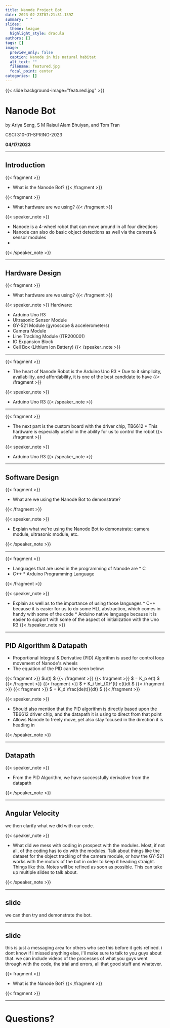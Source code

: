 ```yaml
---
title: Nanode Project Bot
date: 2023-02-23T07:21:31.139Z
summary: " "
slides:
  theme: league
  highlight_style: dracula
authors: []
tags: []
image:
  preview_only: false
  caption: Nanode in his natural habitat
  alt_text: ""
  filename: featured.jpg
  focal_point: center
categories: []
---
```

{{< slide background-image="featured.jpg" >}}

# Nanode Bot

by Ariya Seng, S M Raisul Alam Bhuiyan, and Tom Tran

C﻿SCI 310-01-SPRING-2023

**0﻿4/17/2023**

- - -

## Introduction

{{< fragment >}}  

* W﻿hat is the Nanode Bot?
  {{< /fragment >}}

{{< fragment >}}  

* W﻿hat hardware are we using?
  {{< /fragment >}}

{{< speaker_note >}}

* Nanode is a 4-wheel robot that can move around in all four directions
* Nanode can also do basic object detections as well via the camera & sensor modules
*

{{< /speaker_note >}}

- - -

## Hardware Design

{{< fragment >}}  

* W﻿hat hardware are we using?
  {{< /fragment >}}

{{< speaker_note >}}
H﻿ardware:

* Arduino Uno R3
* Ultrasonic Sensor Module
* GY-521 Module (gyroscope & accelerometers)
* Camera Module
* Line Tracking Module (ITR200001)
* IO Expansion Block
* Cell Box (Lithium Ion Battery)
  {{< /speaker_note >}}

- - -
{{< fragment >}}  

* The heart of Nanode Robot is the Arduino Uno R3
*﻿ Due to it simplicity, availability, and affordability, it is one of the best candidate to have
  {{< /fragment >}}

{{< speaker_note >}}
* Arduino Uno R3
  {{< /speaker_note >}}

- - -
{{< fragment >}}  

* The next part is the custom board with the driver chip, TB6612
*﻿ This hardware is especially useful in the ability for us to control the robot
  {{< /fragment >}}

{{< speaker_note >}}
* Arduino Uno R3
  {{< /speaker_note >}}

- - -

## Software Design

{{< fragment >}} 

* W﻿hat are we using the Nanode Bot to demonstrate?

 {{< /fragment >}}

{{< speaker_note >}}

* E﻿xplain what we're using the Nanode Bot to demonstrate: camera module, ultrasonic module, etc.

{{< /speaker_note >}}

- - -

{{< fragment >}} 

* Languages that are used in the programming of Nanode are
 *﻿ C
 * C﻿++
 ﻿* Arduino Programming Language


 {{< /fragment >}}

{{< speaker_note >}}

* E﻿xplain as well as to the importance of using those languages 
*﻿ C++ because it is easier for us to do some HLL abstraction, which comes in handy with some of the code
*﻿ Arduino native language because it is easier to support with some of the aspect of initialization with the Uno R3
{{< /speaker_note >}}

- - -

## PID Algorithm & Datapath

* Proportional Integral & Derivative (PID) Algorithm is used for control loop movement of Nanode's wheels
* The equation of the PID can be seen below:

{{< fragment >}} $u(t) $ {{< /fragment >}}
{{< fragment >}} $ = K_p e(t) $ {{< /fragment >}}
{{< fragment >}} $ + K_i \int_{0}^{t} e(t)dt $ {{< /fragment >}}
{{< fragment >}} $ + K_d \frac{de(t)}{dt} $ {{< /fragment >}}

{{< speaker_note >}}

* Should also mention that the PID algorithm is directly based upon the TB6612 driver chip, and the datapath it is using to direct from that point
* Allows Nanode to freely move, yet also stay focused in the direction it is heading in

{{< /speaker_note >}}

- - -

## Datapath

{{< speaker_note >}}

* From the PID Algorithm, we have successfully derivative from the datapath

{{< /speaker_note >}}

- - -

## Angular Velocity

we then clarify what we did with our code.

{{< speaker_note >}}

* What did we mess with coding in prospect with the modules. Most, if not all, of the coding has to do with the modules. Talk about things like the dataset for the object tracking of the camera module, or how the GY-521 works with the motors of the bot in order to keep it heading straight. Things like this. Notes will be refined as soon as possible. This can take up multiple slides to talk about.

{{< /speaker_note >}}

- - -

## slide

we can then try and demonstrate the bot.

- - -

## slide

this is just a messaging area for others who see this before it gets refined. i dont know if i missed anything else, i'll make sure to talk to you guys about that. we can include videos of the processes of what you guys went through with the code, the trial and errors, all that good stuff and whatever.

{{< fragment >}}

-   W﻿hat is the Nanode Bot? {{< /fragment >}}

{{< fragment >}}

- - -

# Questions?